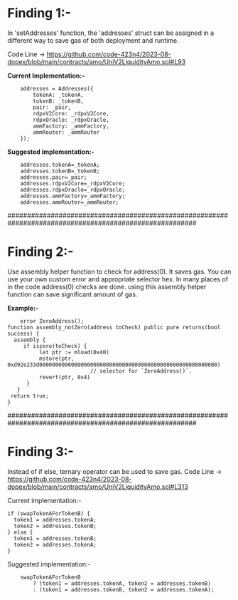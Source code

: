 # Finding 1:-

In 'setAddresses' function, the 'addresses' struct can be assigned in a different way to save gas of both deployment and runtime.

Code Line -> https://github.com/code-423n4/2023-08-dopex/blob/main/contracts/amo/UniV2LiquidityAmo.sol#L93

**Current Implementation:-**

        addresses = Addresses({
            tokenA: _tokenA,
            tokenB: _tokenB,
            pair: _pair,
            rdpxV2Core: _rdpxV2Core,
            rdpxOracle: _rdpxOracle,
            ammFactory: _ammFactory,
            ammRouter: _ammRouter
        });
 
**Suggested implementation:-**

        addresses.tokenA=_tokenA;
        addresses.tokenB=_tokenB;
        addresses.pair=_pair;
        addresses.rdpxV2Core=_rdpxV2Core;
        addresses.rdpxOracle=_rdpxOracle;
        addresses.ammFactory=_ammFactory;
        addresses.ammRouter=_ammRouter;

########################################################################################################

# Finding 2:-

Use assembly helper function to check for address(0). It saves gas.
You can use your own custom error and appropriate selector hex.
In many places of in the code address(0) checks are done. using this assembly helper function can save significant amount of gas.

**Example:-**
	
        error ZeroAddress();
	function assembly_notZero(address toCheck) public pure returns(bool success) {
  	  assembly {
   	     if iszero(toCheck) {
      	      let ptr := mload(0x40)
      	      mstore(ptr, 0xd92e233d00000000000000000000000000000000000000000000000000000000) 
                              // selector for `ZeroAddress()`.                        
      	      revert(ptr, 0x4)
      	  }
 	   }
   	 return true;
	}

########################################################################################################

# Finding 3:-

Instead of if else, ternary operator can be used to save gas. 
Code Line -> https://github.com/code-423n4/2023-08-dopex/blob/main/contracts/amo/UniV2LiquidityAmo.sol#L313

Current implementation:-

    if (swapTokenAForTokenB) {
      token1 = addresses.tokenA;
      token2 = addresses.tokenB;
    } else {
      token1 = addresses.tokenB;
      token2 = addresses.tokenA;
    }

Suggested implementation:-

        swapTokenAForTokenB
            ? (token1 = addresses.tokenA, token2 = addresses.tokenB)
            : (token1 = addresses.tokenB, token2 = addresses.tokenA);

